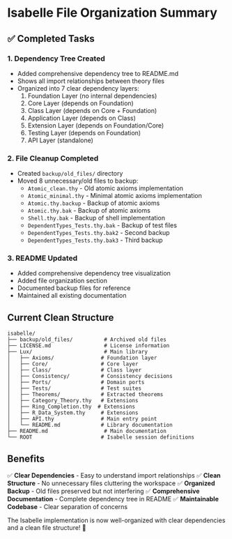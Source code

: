 # Isabelle File Organization Summary

## ✅ Completed Tasks

### 1. **Dependency Tree Created**
- Added comprehensive dependency tree to README.md
- Shows all import relationships between theory files
- Organized into 7 clear dependency layers:
  1. Foundation Layer (no internal dependencies)
  2. Core Layer (depends on Foundation)
  3. Class Layer (depends on Core + Foundation)
  4. Application Layer (depends on Class)
  5. Extension Layer (depends on Foundation/Core)
  6. Testing Layer (depends on Foundation)
  7. API Layer (standalone)

### 2. **File Cleanup Completed**
- Created `backup/old_files/` directory
- Moved 8 unnecessary/old files to backup:
  - `Atomic_clean.thy` - Old atomic axioms implementation
  - `Atomic_minimal.thy` - Minimal atomic axioms implementation  
  - `Atomic.thy.backup` - Backup of atomic axioms
  - `Atomic.thy.bak` - Backup of atomic axioms
  - `Shell.thy.bak` - Backup of shell implementation
  - `DependentTypes_Tests.thy.bak` - Backup of test files
  - `DependentTypes_Tests.thy.bak2` - Second backup
  - `DependentTypes_Tests.thy.bak3` - Third backup

### 3. **README Updated**
- Added comprehensive dependency tree visualization
- Added file organization section
- Documented backup files for reference
- Maintained all existing documentation

## Current Clean Structure

```
isabelle/
├── backup/old_files/          # Archived old files
├── LICENSE.md                 # License information
├── Lux/                       # Main library
│   ├── Axioms/               # Foundation layer
│   ├── Core/                 # Core layer
│   ├── Class/                # Class layer
│   ├── Consistency/          # Consistency decisions
│   ├── Ports/                # Domain ports
│   ├── Tests/                # Test suites
│   ├── Theorems/             # Extracted theorems
│   ├── Category_Theory.thy   # Extensions
│   ├── Ring_Completion.thy  # Extensions
│   ├── R_Data_System.thy     # Extensions
│   ├── API.thy               # Main entry point
│   └── README.md             # Library documentation
├── README.md                  # Main documentation
└── ROOT                      # Isabelle session definitions
```

## Benefits

✅ **Clear Dependencies** - Easy to understand import relationships
✅ **Clean Structure** - No unnecessary files cluttering the workspace
✅ **Organized Backup** - Old files preserved but not interfering
✅ **Comprehensive Documentation** - Complete dependency tree in README
✅ **Maintainable Codebase** - Clear separation of concerns

The Isabelle implementation is now well-organized with clear dependencies and a clean file structure! 🎉
